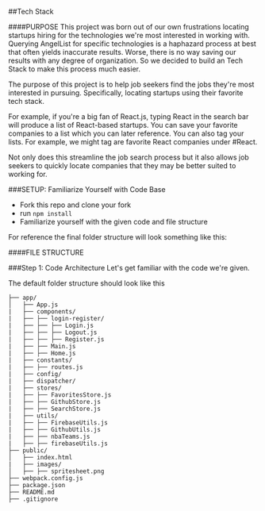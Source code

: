 ##Tech Stack

####PURPOSE
This project was born out of our own frustrations locating startups hiring for the technologies we're most interested in working with. Querying AngelList for specific technologies is a haphazard process at best that often yields inaccurate results. Worse, there is no way saving our results with any degree of organization. So we decided to build an Tech Stack to make this process much easier.

The purpose of this project is to help job seekers find the jobs they're most interested in pursuing. Specifically, locating startups using their favorite tech stack. 

For example, if you're a big fan of React.js, typing React in the search bar will produce a list of React-based startups. You can save your favorite companies to a list which you can later reference. You can also tag your lists. For example, we might tag are favorite React companies under #React. 

Not only does this streamline the job search process but it also allows job seekers to quickly locate companies that they may be better suited to working for. 

###SETUP: Familiarize Yourself with Code Base
  * Fork this repo and clone your fork
  * run ```npm install```
  * Familiarize yourself with the given code and file structure

For reference the final folder structure will look something like this:

####FILE STRUCTURE

###Step 1: Code Architecture
Let's get familiar with the code we're given.

The default folder structure should look like this
```
├── app/
│   ├── App.js
|   ├── components/
|   ├── ├── login-register/
|   ├── ├── ├── Login.js
|   ├── ├── ├── Logout.js
|   ├── ├── ├── Register.js
|   ├── ├── Main.js
|   ├── ├── Home.js
|   ├── constants/
|   ├── ├── routes.js
|   ├── config/
|   ├── dispatcher/
|   ├── stores/
|   ├── ├── FavoritesStore.js
|   ├── ├── GithubStore.js
|   ├── ├── SearchStore.js
|   ├── utils/
|   ├── ├── FirebaseUtils.js
|   ├── ├── GithubUtils.js
|   ├── ├── nbaTeams.js
|   ├── ├── firebaseUtils.js
├── public/
│   ├── index.html
|   ├── images/
│   ├── ├── spritesheet.png
├── webpack.config.js
├── package.json
├── README.md
├── .gitignore
```